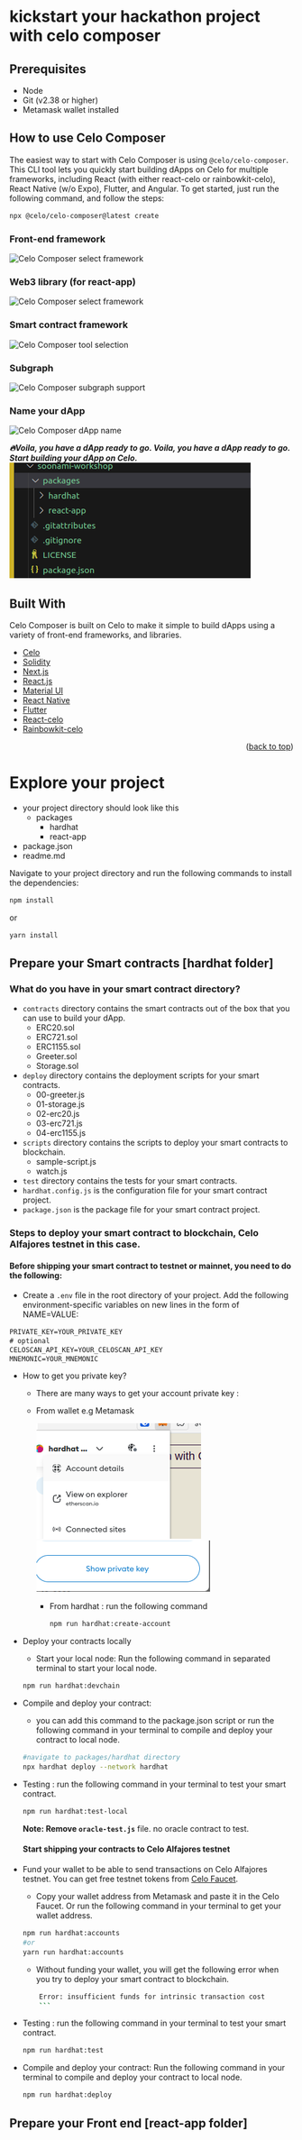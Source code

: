 



# kickstart your hackathon project with celo composer

<!-- GETTING STARTED -->

## Prerequisites

- Node
- Git (v2.38 or higher)
- Metamask wallet installed 

## How to use Celo Composer

The easiest way to start with Celo Composer is using `@celo/celo-composer`. This CLI tool lets you quickly start building dApps on Celo for multiple frameworks, including React (with either react-celo or rainbowkit-celo), React Native (w/o Expo), Flutter, and Angular. To get started, just run the following command, and follow the steps:

```bash
npx @celo/celo-composer@latest create
```

### Front-end framework

![Celo Composer select framework](https://github.com/celo-org/celo-composer/blob/main/images/readme/cc_step_1.png?raw=true)

### Web3 library (for react-app)

![Celo Composer select framework](https://github.com/celo-org/celo-composer/blob/main/images/readme/cc_step_2.png?raw=true)

### Smart contract framework

![Celo Composer tool selection](https://github.com/celo-org/celo-composer/blob/main/images/readme/cc_step_3.png?raw=true)

### Subgraph

![Celo Composer subgraph support](https://github.com/celo-org/celo-composer/blob/main/images/readme/cc_step_4.png?raw=true)

### Name your dApp

![Celo Composer dApp name](https://github.com/celo-org/celo-composer/blob/main/images/readme/cc_step_5.png?raw=true)

**_🔥Voila, you have a dApp ready to go. Voila, you have a dApp ready to go. Start building your dApp on Celo._**
![Alt text](image-1.png)


## Built With

Celo Composer is built on Celo to make it simple to build dApps using a variety of front-end frameworks, and libraries.

- [Celo](https://celo.org/)
- [Solidity](https://docs.soliditylang.org/en/v0.8.19/)
- [Next.js](https://nextjs.org/)
- [React.js](https://reactjs.org/)
- [Material UI](https://mui.com/)
- [React Native](https://reactnative.dev/)
- [Flutter](https://docs.flutter.dev/)
- [React-celo](https://github.com/celo-org/react-celo/)
- [Rainbowkit-celo](https://github.com/celo-org/rainbowkit-celo)

<p align="right">(<a href="#top">back to top</a>)</p>

# Explore your project

 - your project directory should look like this
   - packages
     - hardhat
     -  react-app
  -  package.json
  -  readme.md

 Navigate to your project  directory and run the following commands to install the dependencies: 
```bash
npm install
```
or 
```bash
yarn install
```

## Prepare your Smart contracts  [hardhat folder]

### What do you have in your smart contract directory?
- `contracts` directory contains the smart contracts out of the box that you can use to build your dApp.
  - ERC20.sol
  - ERC721.sol
  - ERC1155.sol
  - Greeter.sol
  - Storage.sol
- `deploy` directory contains the deployment scripts for your smart contracts.
  - 00-greeter.js
  - 01-storage.js
  - 02-erc20.js
  - 03-erc721.js
  - 04-erc1155.js
- `scripts` directory contains the scripts to deploy your smart contracts to blockchain.
  - sample-script.js
  - watch.js
- `test` directory contains the tests for your smart contracts.
- `hardhat.config.js` is the configuration file for your smart contract project.
- `package.json` is the package file for your smart contract project.

### Steps to deploy your smart contract to blockchain, Celo Alfajores testnet in this case.
#### Before shipping your smart contract to testnet or mainnet, you need to do the following:
-  Create a `.env` file in the root directory of your project. Add the following environment-specific variables on new lines in the form of NAME=VALUE:
```
PRIVATE_KEY=YOUR_PRIVATE_KEY
# optional
CELOSCAN_API_KEY=YOUR_CELOSCAN_API_KEY
MNEMONIC=YOUR_MNEMONIC
```

  - How to get you private key?
    - There are many ways to get your account private key :
    - From wallet e.g Metamask 
         
         ![Alt text](image-2.png)  ![Alt text](image-3.png)

      - From hardhat : run the following command
        ```bash
        npm run hardhat:create-account
        ```
    
        

  - Deploy your contracts locally 
    - Start your local node: Run the following command in separated terminal to start your local node.
    ```bash
    npm run hardhat:devchain
    ```
  - Compile and deploy your contract:
    - you can add this command to the package.json script or run the following command in your terminal to compile and deploy your contract to local node.
    ```bash 
    #navigate to packages/hardhat directory
    npx hardhat deploy --network hardhat 
    ```
- Testing : run the following command in your terminal to test your smart contract.
  ```bash
  npm run hardhat:test-local
  ```
  **Note: Remove `oracle-test.js`** file. no oracle contract to test.

  #### Start shipping your contracts to Celo Alfajores testnet 
- Fund your wallet to be able to send transactions on Celo Alfajores testnet. You can get free testnet tokens from [Celo Faucet](https://faucet.celo.org/alfajores).
  - Copy your wallet address from Metamask and paste it in the Celo Faucet. Or run the following command in your terminal to get your wallet address.  
   ```bash
  npm run hardhat:accounts
  #or
  yarn run hardhat:accounts 

  ```
    - Without funding your wallet, you will get the following error when you try to deploy your smart contract to blockchain.
    ```bash
        Error: insufficient funds for intrinsic transaction cost
        ```

- Testing : run the following command in your terminal to test your smart contract.
  ```bash
  npm run hardhat:test
  ```
- Compile and deploy your contract: Run the following command in your terminal to compile and deploy your contract to local node.
    ```bash 
    npm run hardhat:deploy
    ```



## Prepare your Front end [react-app folder]



